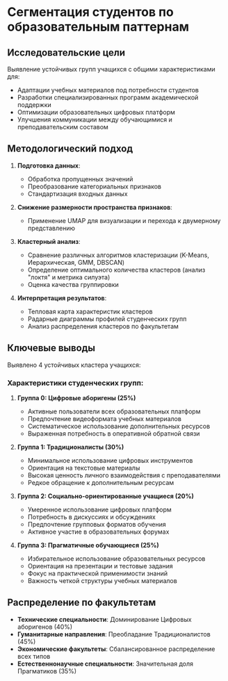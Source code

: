 # Сегментация студентов по образовательным паттернам

## Исследовательские цели
Выявление устойчивых групп учащихся с общими характеристиками для:
- Адаптации учебных материалов под потребности студентов
- Разработки специализированных программ академической поддержки
- Оптимизации образовательных цифровых платформ
- Улучшения коммуникации между обучающимися и преподавательским составом

## Методологический подход
1. **Подготовка данных**:
   - Обработка пропущенных значений
   - Преобразование категориальных признаков
   - Стандартизация входных данных
   
2. **Снижение размерности пространства признаков**:
   - Применение UMAP для визуализации и перехода к двумерному представлению
   
3. **Кластерный анализ**:
   - Сравнение различных алгоритмов кластеризации (K-Means, Иерархическая, GMM, DBSCAN)
   - Определение оптимального количества кластеров (анализ "локтя" и метрика силуэта)
   - Оценка качества группировки
   
4. **Интерпретация результатов**:
   - Тепловая карта характеристик кластеров
   - Радарные диаграммы профилей студенческих групп
   - Анализ распределения кластеров по факультетам

## Ключевые выводы
Выявлено 4 устойчивых кластера учащихся:

### Характеристики студенческих групп:
1. **Группа 0: Цифровые аборигены (25%)**  
   - Активные пользователи всех образовательных платформ
   - Предпочтение видеоформата учебных материалов
   - Систематическое использование дополнительных ресурсов
   - Выраженная потребность в оперативной обратной связи
   
2. **Группа 1: Традиционалисты (30%)**  
   - Минимальное использование цифровых инструментов
   - Ориентация на текстовые материалы
   - Высокая ценность личного взаимодействия с преподавателями
   - Редкое обращение к дополнительным ресурсам
   
3. **Группа 2: Социально-ориентированные учащиеся (20%)**  
   - Умеренное использование цифровых платформ
   - Потребность в дискуссиях и обсуждениях
   - Предпочтение групповых форматов обучения
   - Активное участие в образовательных форумах
   
4. **Группа 3: Прагматичные обучающиеся (25%)**  
   - Избирательное использование образовательных ресурсов
   - Ориентация на презентации и тестовые задания
   - Фокус на практической применимости знаний
   - Важность четкой структуры учебных материалов

## Распределение по факультетам
- **Технические специальности**: Доминирование Цифровых аборигенов (40%)
- **Гуманитарные направления**: Преобладание Традиционалистов (45%)
- **Экономические факультеты**: Сбалансированное распределение всех типов
- **Естественнонаучные специальности**: Значительная доля Прагматиков (35%)
